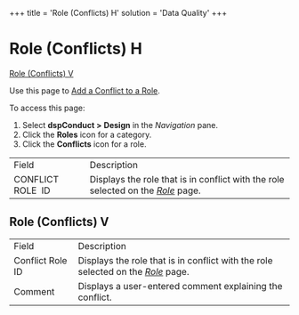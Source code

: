 +++
title = 'Role (Conflicts) H'
solution = 'Data Quality'
+++

# Role (Conflicts) H

[Role (Conflicts) V](Request_Role_H.htm#Request_Role_V)

<div class="use">

Use this page to [Add a Conflict to a
Role](../Use_Cases/Add_a_Conflict_to_a_Role.htm).

</div>

To access this page:

1.  Select <span style="font-weight: bold;">dspConduct
    \></span> **Design** in the *Navigation* pane.
2.  Click the **Roles** icon for a category.
3.  Click the **Conflicts** icon for a
role.

|                   |                                                                                                                                                  |
| ----------------- | ------------------------------------------------------------------------------------------------------------------------------------------------ |
| Field             | Description                                                                                                                                      |
| CONFLICT ROLE  ID | Displays the role that is in conflict with the role selected on the <span style="font-style: italic;">[Role](Role_H_dspConduct.htm)</span> page. |

## <span id="Role__Conflicts__V"></span>Role (Conflicts) V

|                  |                                                                                                                                                  |
| ---------------- | ------------------------------------------------------------------------------------------------------------------------------------------------ |
| Field            | Description                                                                                                                                      |
| Conflict Role ID | Displays the role that is in conflict with the role selected on the <span style="font-style: italic;">[Role](Role_H_dspConduct.htm)</span> page. |
| Comment          | Displays a user-entered comment explaining the conflict.                                                                                         |
